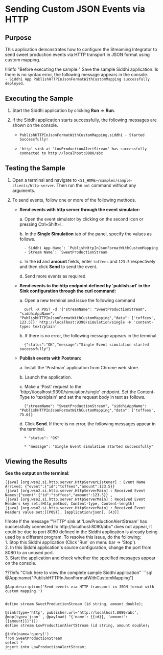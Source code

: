 # Sending Custom JSON Events via HTTP

## Purpose

This application demonstrates how to configure the Streaming Integrator to send sweet production events via HTTP transport in JSON format using custom mapping.

!!!info "Before executing the sample:"
    Save the sample Siddhi application. Is there is no syntax error, the following message appears in the console.<br/>
    `- Siddhi App PublishHTTPInJsonFormatWithCustomMapping successfully deployed.`


## Executing the Sample

1. Start the Siddhi application by clicking **Run** => **Run**.

2. If the Siddhi application starts successfully, the following messages are shown on the console.

    * `PublishHTTPInJsonFormatWithCustomMapping.siddhi - Started Successfully!`

    * `'http' sink at 'LowProductionAlertStream' has successfully connected to http://localhost:8080/abc`

## Testing the Sample

1. Open a terminal and navigate to `<SI_HOME>/samples/sample-clients/http-server`.  Then run the `ant` command without any arguments.

2. To send events, follow one or more of the following methods.

    * **Send events with http server through the event simulator:**

        a. Open the event simulator by clicking on the second icon or pressing Ctrl+Shift+I.

	    b. In the **Single Simulation** tab of the panel, specify the values as follows.

	        - Siddhi App Name`: `PublishHttpInJsonFormatWithCustomMapping
            - Stream Name`: `SweetProductionStream

        c. In the **id** and **amount** fields, enter `toffees` and `123.5` respectively and then click **Send** to send the event.

        d.  Send more events as required.

    * **Send events to the http endpoint defined by 'publish.url' in the Sink configuration through the curl command:**

        a. Open a new terminal and issue the following command

            curl -X POST -d '{"streamName": "SweetProductionStream", "siddhiAppName": "PublishHTTPInJsonFormatWithCustomMapping","data": ['toffees', 123.5]}' http://localhost:9390/simulation/single -H 'content-type: text/plain'

        b. If there is no error, the following message appears in the terminal.

            {"status":"OK","message":"Single Event simulation started successfully"}
	    
    * **Publish events with Postman:**

        a. Install the 'Postman' application from Chrome web store.

        b. Launch the application.

        c. Make a 'Post' request to the 'http://localhost:9390/simulation/single' endpoint. Set the Content-Type to 'text/plain' and set the request body in text as follows.

	        {"streamName": "SweetProductionStream", "siddhiAppName": "PublishHTTPInJsonFormatWithCustomMapping","data": ['toffees', 75.6]}

        d. Click **Send**. If there is no error, the following messages appear in the terminal.

            * "status": "OK"

            * "message": "Single Event simulation started successfully"


## Viewing the Results

**See the output on the terminal:**

```
[java] [org.wso2.si.http.server.HttpServerListener] : Event Name Arrived: {"event":{"id":"toffees","amount":123.5}}
[java] [org.wso2.si.http.server.HttpServerMain] : Received Event Names:{"event":{"id":"toffees","amount":123.5}} ,
[java] [org.wso2.si.http.server.HttpServerMain] : Received Event Headers key set:[Http_method, Content-type, Content-length]
[java] [org.wso2.si.http.server.HttpServerMain] : Received Event Headers value set:[[POST], [application/json], [43]]
```

!!!note
    If the message "'HTTP' sink at 'LowProductionAlertStream' has successfully connected to http://localhost:8080/abc" does not appear, it could be due to port 8080 defined in the Siddhi application is already being used by a different program. To resolve this issue, do the following:<br/>
        1. Stop this Siddhi application (Click 'Run' on menu bar -> 'Stop').<br/>
        2. In this Siddhi application's source configuration, change the port from 8080 to an unused port.<br/>
        3. Start the application and check whether the specified messages appear on the console.

???info "Click here to view the complete sample Siddhi application"
    ```sql
    @App:name("PublishHTTPInJsonFormatWithCustomMapping")

    @App:description('Send events via HTTP transport in JSON format with custom mapping.')


    define stream SweetProductionStream (id string, amount double);

    @sink(type='http', publisher.url='http://localhost:8080/abc',
    @map(type='json' , @payload( "{'name': {{id}}, 'amount': {{amount}}}")))
    define stream LowProductionAlertStream (id string, amount double);

    @info(name='query1')
    from SweetProductionStream
    select *
    insert into LowProductionAlertStream;
    ```